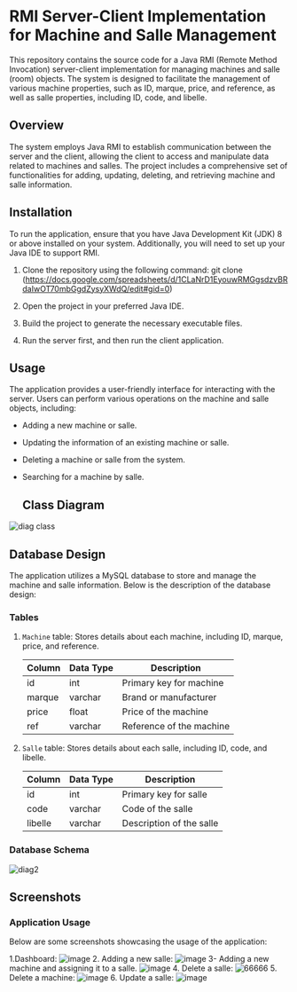 # RMI Server-Client Implementation for Machine and Salle Management

This repository contains the source code for a Java RMI (Remote Method Invocation) server-client implementation for managing machines and salle (room) objects. The system is designed to facilitate the management of various machine properties, such as ID, marque, price, and reference, as well as salle properties, including ID, code, and libelle.

## Overview

The system employs Java RMI to establish communication between the server and the client, allowing the client to access and manipulate data related to machines and salles. The project includes a comprehensive set of functionalities for adding, updating, deleting, and retrieving machine and salle information.

## Installation

To run the application, ensure that you have Java Development Kit (JDK) 8 or above installed on your system. Additionally, you will need to set up your Java IDE to support RMI.
1. Clone the repository using the following command:
git clone (https://docs.google.com/spreadsheets/d/1CLaNrD1EyouwRMGgsdzvBRdaIwOT70mbGgdZysyXWdQ/edit#gid=0)

3. Open the project in your preferred Java IDE.

4. Build the project to generate the necessary executable files.

5. Run the server first, and then run the client application.

## Usage

The application provides a user-friendly interface for interacting with the server. Users can perform various operations on the machine and salle objects, including:

- Adding a new machine or salle.
- Updating the information of an existing machine or salle.
- Deleting a machine or salle from the system.
- Searching for a machine by salle.

  ## Class Diagram

![diag class](https://github.com/Amellalzakaria/RMI_Server_Client_Tp/assets/118927619/19358ff8-a8c4-4646-ade8-e80c72861d90)

## Database Design

The application utilizes a MySQL database to store and manage the machine and salle information. Below is the description of the database design:

### Tables

1. `Machine` table: Stores details about each machine, including ID, marque, price, and reference.

   | Column  | Data Type  | Description              |
   |---------|------------|--------------------------|
   | id      | int        | Primary key for machine  |
   | marque  | varchar    | Brand or manufacturer    |
   | price   | float      | Price of the machine     |
   | ref     | varchar    | Reference of the machine |

2. `Salle` table: Stores details about each salle, including ID, code, and libelle.

   | Column  | Data Type  | Description              |
   |---------|------------|--------------------------|
   | id      | int        | Primary key for salle    |
   | code    | varchar    | Code of the salle        |
   | libelle | varchar    | Description of the salle |

### Database Schema

![diag2](https://github.com/Amellalzakaria/RMI_Server_Client_Tp/assets/118927619/e5fa3b5d-bd93-47d8-972e-3bde732a58d8)

## Screenshots

### Application Usage

Below are some screenshots showcasing the usage of the application:

1.Dashboard:
![image](https://github.com/Amellalzakaria/RMI_Server_Client_Tp/assets/118927619/0447ff05-d017-493c-827a-51ff991b72dc)
2. Adding a new salle:
![image](https://github.com/Amellalzakaria/RMI_Server_Client_Tp/assets/118927619/20648aee-5e95-43c1-92a9-2dc1516253ba)
3- Adding a new machine and assigning it to a salle.
![image](https://github.com/Amellalzakaria/RMI_Server_Client_Tp/assets/118927619/df0e4e97-ce72-4cee-8a64-67fc9f7aa220)
4. Delete a salle:
![66666](https://github.com/Amellalzakaria/RMI_Server_Client_Tp/assets/118927619/c22cd017-eb37-4efb-9c49-6da18827a74b)
5. Delete a machine:
![image](https://github.com/Amellalzakaria/RMI_Server_Client_Tp/assets/118927619/fb63ef91-cbcb-45e7-931a-1273c482344a)
6. Update a salle: 
![image](https://github.com/Amellalzakaria/RMI_Server_Client_Tp/assets/118927619/8a66df4e-4ba4-4c66-82e9-5b2dd6c705d2)

